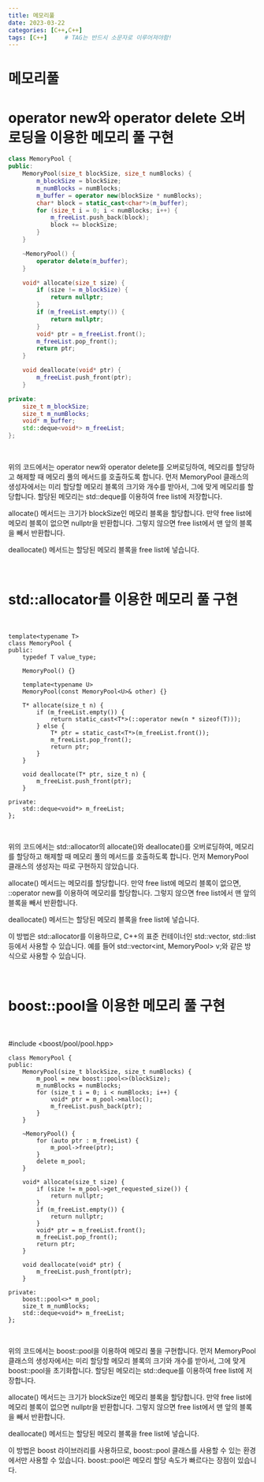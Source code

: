 ```yaml
---
title: 메모리풀
date: 2023-03-22
categories: [C++,C++]
tags: [C++]		# TAG는 반드시 소문자로 이루어져야함!
---
```


메모리풀
===========


operator new와 operator delete 오버로딩을 이용한 메모리 풀 구현
============

```c++
class MemoryPool {
public:
    MemoryPool(size_t blockSize, size_t numBlocks) {
        m_blockSize = blockSize;
        m_numBlocks = numBlocks;
        m_buffer = operator new(blockSize * numBlocks);
        char* block = static_cast<char*>(m_buffer);
        for (size_t i = 0; i < numBlocks; i++) {
            m_freeList.push_back(block);
            block += blockSize;
        }
    }

    ~MemoryPool() {
        operator delete(m_buffer);
    }

    void* allocate(size_t size) {
        if (size != m_blockSize) {
            return nullptr;
        }
        if (m_freeList.empty()) {
            return nullptr;
        }
        void* ptr = m_freeList.front();
        m_freeList.pop_front();
        return ptr;
    }

    void deallocate(void* ptr) {
        m_freeList.push_front(ptr);
    }

private:
    size_t m_blockSize;
    size_t m_numBlocks;
    void* m_buffer;
    std::deque<void*> m_freeList;
};
```
<br>

위의 코드에서는 operator new와 operator delete를 오버로딩하여, 메모리를 할당하고 해제할 때 메모리 풀의 메서드를 호출하도록 합니다. 먼저 MemoryPool 클래스의 생성자에서는 미리 할당할 메모리 블록의 크기와 개수를 받아서, 그에 맞게 메모리를 할당합니다. 할당된 메모리는 std::deque를 이용하여 free list에 저장합니다.

allocate() 메서드는 크기가 blockSize인 메모리 블록을 할당합니다. 만약 free list에 메모리 블록이 없으면 nullptr을 반환합니다. 그렇지 않으면 free list에서 맨 앞의 블록을 빼서 반환합니다.

deallocate() 메서드는 할당된 메모리 블록을 free list에 넣습니다.

<br>

std::allocator를 이용한 메모리 풀 구현
=================================

<br>

    template<typename T>
    class MemoryPool {
    public:
        typedef T value_type;

        MemoryPool() {}

        template<typename U>
        MemoryPool(const MemoryPool<U>& other) {}

        T* allocate(size_t n) {
            if (m_freeList.empty()) {
                return static_cast<T*>(::operator new(n * sizeof(T)));
            } else {
                T* ptr = static_cast<T*>(m_freeList.front());
                m_freeList.pop_front();
                return ptr;
            }
        }

        void deallocate(T* ptr, size_t n) {
            m_freeList.push_front(ptr);
        }

    private:
        std::deque<void*> m_freeList;
    };

<br>

위의 코드에서는 std::allocator의 allocate()와 deallocate()를 오버로딩하여, 메모리를 할당하고 해제할 때 메모리 풀의 메서드를 호출하도록 합니다. 먼저 MemoryPool 클래스의 생성자는 따로 구현하지 않았습니다.

allocate() 메서드는 메모리를 할당합니다. 만약 free list에 메모리 블록이 없으면, ::operator new를 이용하여 메모리를 할당합니다. 그렇지 않으면 free list에서 맨 앞의 블록을 빼서 반환합니다.

deallocate() 메서드는 할당된 메모리 블록을 free list에 넣습니다.

이 방법은 std::allocator를 이용하므로, C++의 표준 컨테이너인 std::vector, std::list 등에서 사용할 수 있습니다. 예를 들어 std::vector<int, MemoryPool<int>> v;와 같은 방식으로 사용할 수 있습니다.





<br>

boost::pool을 이용한 메모리 풀 구현
===========================

<br>

#include <boost/pool/pool.hpp>

    class MemoryPool {
    public:
        MemoryPool(size_t blockSize, size_t numBlocks) {
            m_pool = new boost::pool<>(blockSize);
            m_numBlocks = numBlocks;
            for (size_t i = 0; i < numBlocks; i++) {
                void* ptr = m_pool->malloc();
                m_freeList.push_back(ptr);
            }
        }

        ~MemoryPool() {
            for (auto ptr : m_freeList) {
                m_pool->free(ptr);
            }
            delete m_pool;
        }

        void* allocate(size_t size) {
            if (size != m_pool->get_requested_size()) {
                return nullptr;
            }
            if (m_freeList.empty()) {
                return nullptr;
            }
            void* ptr = m_freeList.front();
            m_freeList.pop_front();
            return ptr;
        }

        void deallocate(void* ptr) {
            m_freeList.push_front(ptr);
        }

    private:
        boost::pool<>* m_pool;
        size_t m_numBlocks;
        std::deque<void*> m_freeList;
    };

<br>

위의 코드에서는 boost::pool을 이용하여 메모리 풀을 구현합니다. 먼저 MemoryPool 클래스의 생성자에서는 미리 할당할 메모리 블록의 크기와 개수를 받아서, 그에 맞게 boost::pool을 초기화합니다. 할당된 메모리는 std::deque를 이용하여 free list에 저장합니다.

allocate() 메서드는 크기가 blockSize인 메모리 블록을 할당합니다. 만약 free list에 메모리 블록이 없으면 nullptr을 반환합니다. 그렇지 않으면 free list에서 맨 앞의 블록을 빼서 반환합니다.

deallocate() 메서드는 할당된 메모리 블록을 free list에 넣습니다.

이 방법은 boost 라이브러리를 사용하므로, boost::pool 클래스를 사용할 수 있는 환경에서만 사용할 수 있습니다. boost::pool은 메모리 할당 속도가 빠르다는 장점이 있습니다.